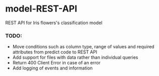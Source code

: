 # model-REST-API
REST API for Iris flowers's classification model

### TODO:
* Move conditions such as column type, range of values and required attributes from predict code to REST API
* Add support for files with data rather than individual queries
* Return 400 Client Error in case of an error
* Add logging of events and information
